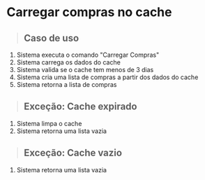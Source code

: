# Carregar compras no cache 

> ## Caso de uso 
1. Sistema executa o comando "Carregar Compras" 
2. Sistema carrega os dados do cache 
3. Sistema valida se o cache tem menos de 3 dias 
4. Sistema cria uma lista de compras a partir dos dados do cache 
5. Sistema retorna a lista de compras 

> ## Exceção: Cache expirado 
1. Sistema limpa o cache 
2. Sistema retorna uma lista vazia 

> ## Exceção: Cache vazio 
1. Sistema retorna uma lista vazia 
